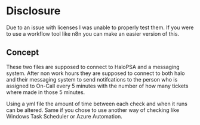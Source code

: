 # **Disclosure**
Due to an issue with licenses I was unable to properly test them. If you were to use a workflow tool like n8n you can make an easier version of this. 

## **Concept**
These two files are supposed to connect to HaloPSA and a messaging system. 
After non work hours they are supposed to connect to both halo and their messaging system to send
notifcations to the person who is assigned to On-Call every 5 minutes with the number of how many
tickets where made in those 5 minutes. 

Using a yml file the amount of time between each check and when it runs can be altered. 
Same if you chose to use another way of checking like Windows Task Scheduler or Azure Automation.
